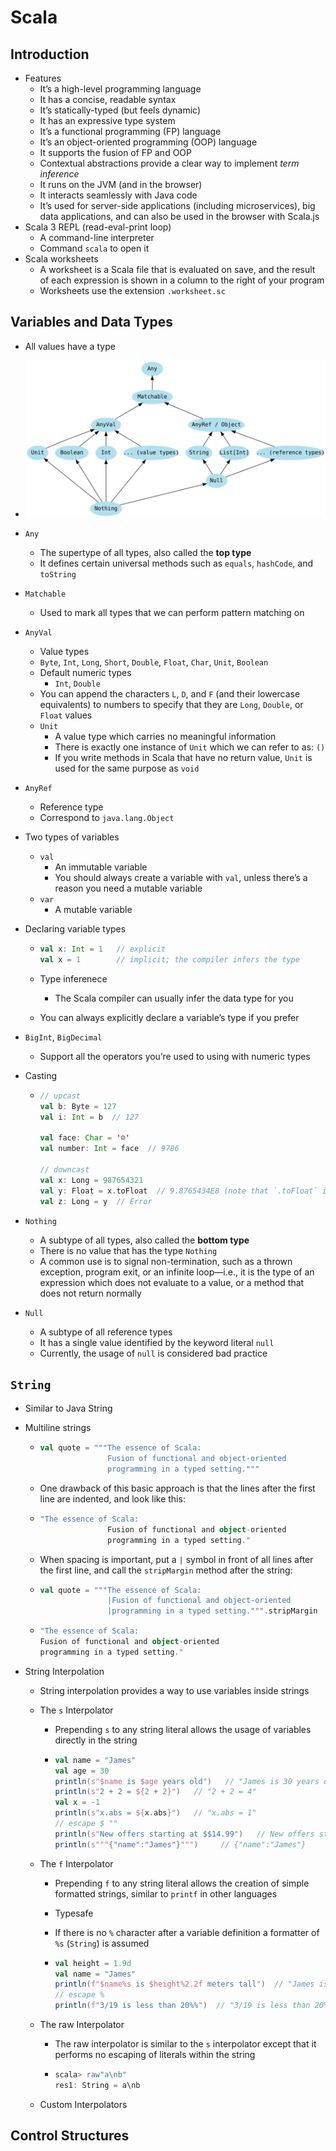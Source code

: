 # Scala

## Introduction

* Features
  * It’s a high-level programming language
  * It has a concise, readable syntax
  * It’s statically-typed (but feels dynamic)
  * It has an expressive type system
  * It’s a functional programming (FP) language
  * It’s an object-oriented programming (OOP) language
  * It supports the fusion of FP and OOP
  * Contextual abstractions provide a clear way to implement *term inference*
  * It runs on the JVM (and in the browser)
  * It interacts seamlessly with Java code
  * It’s used for server-side applications (including microservices), big data applications, and can also be used in the browser with Scala.js
* Scala 3 REPL (read-eval-print loop)
  * A command-line interpreter
  * Command `scala` to open it
* Scala worksheets
  * A worksheet is a Scala file that is evaluated on save, and the result of each expression is shown in a column to the right of your program
  * Worksheets use the extension `.worksheet.sc`

## Variables and Data Types

* All values have a type

* ![hierarchy](imgs/hierarchy.svg)

* `Any`

  * The supertype of all types, also called the **top type**
  * It defines certain universal methods such as `equals`, `hashCode`, and `toString`

* `Matchable`

  * Used to mark all types that we can perform pattern matching on

* `AnyVal` 

  * Value types
  * `Byte`, `Int`, `Long`, `Short`, `Double`, `Float`, `Char`, `Unit`, `Boolean`
  * Default numeric types
    * `Int`, `Double`
  * You can append the characters `L`, `D`, and `F` (and their lowercase equivalents) to numbers to specify that they are `Long`, `Double`, or `Float` values
  * `Unit`
    * A value type which carries no meaningful information
    * There is exactly one instance of `Unit` which we can refer to as: `()`
    * If you write methods in Scala that have no return value, `Unit` is used for the same purpose as `void`

* `AnyRef`

  * Reference type
  * Correspond to `java.lang.Object`

* Two types of variables

  * `val`
    * An immutable variable
    * You should always create a variable with `val`, unless there’s a reason you need a mutable variable
  * `var`
    * A mutable variable

* Declaring variable types

  * ```scala
    val x: Int = 1   // explicit
    val x = 1        // implicit; the compiler infers the type
    ```

  * Type inferenece

    * The Scala compiler can usually infer the data type for you

  * You can always explicitly declare a variable’s type if you prefer

* `BigInt`, `BigDecimal`

  * Support all the operators you’re used to using with numeric types

* Casting

  * ```scala
    // upcast
    val b: Byte = 127
    val i: Int = b  // 127
    
    val face: Char = '☺'
    val number: Int = face  // 9786
    
    // downcast
    val x: Long = 987654321
    val y: Float = x.toFloat  // 9.8765434E8 (note that `.toFloat` is required because the cast results in precision loss)
    val z: Long = y  // Error
    ```

* `Nothing`

  * A subtype of all types, also called the **bottom type**
  * There is no value that has the type `Nothing`
  * A common use is to signal non-termination, such as a thrown exception, program exit, or an infinite loop—i.e., it is the type of an expression which does not evaluate to a value, or a method that does not return normally

* `Null`

  * A subtype of all reference types
  * It has a single value identified by the keyword literal `null`
  * Currently, the usage of `null` is considered bad practice

## `String`

* Similar to Java String

* Multiline strings

  * ```scala
    val quote = """The essence of Scala:
                   Fusion of functional and object-oriented
                   programming in a typed setting."""
    ```

  * One drawback of this basic approach is that the lines after the first line are indented, and look like this:

  * ```scala
    "The essence of Scala:
                   Fusion of functional and object-oriented
                   programming in a typed setting."
    ```

  * When spacing is important, put a `|` symbol in front of all lines after the first line, and call the `stripMargin` method after the string:

  * ```scala
    val quote = """The essence of Scala:
                   |Fusion of functional and object-oriented
                   |programming in a typed setting.""".stripMargin
    ```

  * ```scala
    "The essence of Scala:
    Fusion of functional and object-oriented
    programming in a typed setting."
    ```

* String Interpolation

  * String interpolation provides a way to use variables inside strings

  * The `s` Interpolator

    * Prepending `s` to any string literal allows the usage of variables directly in the string

    * ```scala
      val name = "James"
      val age = 30
      println(s"$name is $age years old")   // "James is 30 years old"
      println(s"2 + 2 = ${2 + 2}")   // "2 + 2 = 4"
      val x = -1
      println(s"x.abs = ${x.abs}")   // "x.abs = 1"
      // escape $ ""
      println(s"New offers starting at $$14.99")   // New offers starting at $14.99
      println(s"""{"name":"James"}""")     // {"name":"James"}
      ```

  * The `f` Interpolator

    * Prepending `f` to any string literal allows the creation of simple formatted strings, similar to `printf` in other languages

    * Typesafe

    * If there is no `%` character after a variable definition a formatter of `%s` (`String`) is assumed

    * ```scala
      val height = 1.9d
      val name = "James"
      println(f"$name%s is $height%2.2f meters tall")  // "James is 1.90 meters tall"
      // escape %
      println(f"3/19 is less than 20%%")  // "3/19 is less than 20%"
      ```

  * The raw Interpolator

    * The raw interpolator is similar to the `s` interpolator except that it performs no escaping of literals within the string

    * ```scala
      scala> raw"a\nb"
      res1: String = a\nb
      ```

  * Custom Interpolators

## Control Structures

